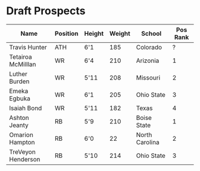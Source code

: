 # Draft Prospects

| Name           | Position       | Height | Weight | School       |Pos Rank  |
| -------------- | -------------- | ------ | ------ | ------------ | ----- |
| Travis Hunter  | ATH             | 6'1   | 185    | Colorado      | ?  |
| Tetairoa McMilllan | WR          |   6'4 | 210   | Arizonia      | 1   |
| Luther Burden  | WR              | 5'11   | 208   | Missouri     | 2   |
| Emeka Egbuka      | WR           | 6'1    | 205   | Ohio State   | 3   |
| Isaiah Bond    | WR              |  5'11  | 182   | Texas        | 4  |
| Ashton Jeanty  | RB              | 5'9    | 210   | Boise State  |  1  |  
| Omarion Hampton  | RB            | 6'0    |  22   | North Carolina | 2  |
| TreVeyon Henderson | RB         | 5'10    | 214    | Ohio State    | 3 |
